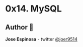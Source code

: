# 0x14. MySQL

## Author :pencil:
**Jose Espinosa** - twitter [@joer9514](https://twitter.com/joer9514)
